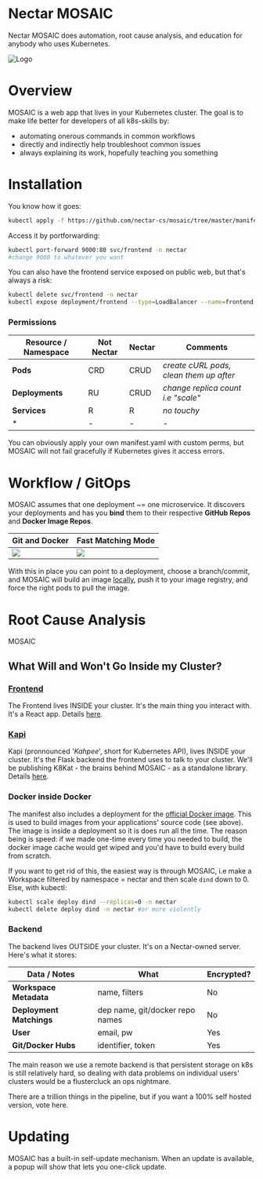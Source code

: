 # Nectar MOSAIC
Nectar MOSAIC does automation, root cause analysis, and education for anybody who uses Kubernetes. 

![Logo][mosaic-banner]


# Overview

MOSAIC is a web app that lives in your Kubernetes cluster. The goal is to make life better for developers of all k8s-skills by:
- automating onerous commands in common workflows
- directly and indirectly help troubleshoot common issues 
- always explaining its work, hopefully teaching you something

# Installation

You know how it goes:
```bash
kubectl apply -f https://github.com/nectar-cs/mosaic/tree/master/manifest.yaml
```

Access it by portforwarding: 

```bash
kubectl port-forward 9000:80 svc/frontend -n nectar
#change 9000 to whatever you want
```

You can also have the frontend service exposed on public web, but that's always a risk:

```bash
kubectl delete svc/frontend -n nectar
kubectl expose deployment/frontend --type=LoadBalancer --name=frontend -n nectar
```


### Permissions


| Resource / Namespace  | Not Nectar  | Nectar | Comments
| --- | --- | --- | --- |
| **Pods** | CRD | CRUD | *create cURL pods, clean them up after* |
| **Deployments** | RU | CRUD | *change replica count i.e "scale"*
| **Services** | R | R | *no touchy* |
| * | - | - | - |

You can obviously apply your own manifest.yaml with custom perms, but MOSAIC will not fail gracefully if Kubernetes gives it access errors.

# Workflow / GitOps

MOSAIC assumes that one deployment ~= one microservice. It discovers your deployments and has you **bind** them to their respective **GitHub Repos** and **Docker Image Repos**. 

|  Git and Docker  |  Fast Matching Mode  |
| --- | --- |
| ![](https://storage.googleapis.com/nectar-mosaic-public/images/pub-site/workflow1.png) | ![](https://storage.googleapis.com/nectar-mosaic-public/images/pub-site/workflow-2.png) |

With this in place you can point to a deployment, choose a branch/commit, and MOSAIC will build an image [locally](https://github.com/nectar-cs/mosaic#docker-inside-docker), push it to your image registry, and force the right pods to pull the image.

# Root Cause Analysis

MOSAIC 

## What Will and Won't Go Inside my Cluster?

### [Frontend](https://github.com/nectar-cs/frontend)

The Frontend lives INSIDE your cluster. It's the main thing you interact with. It's a React app. Details [here](https://github.com/nectar-cs/frontend).

### [Kapi](https://github.com/nectar-cs/kapi)

Kapi (pronnounced '*Kahpee*', short for Kubernetes API), lives INSIDE your cluster.  It's the Flask backend the frontend uses to talk to your cluster. We'll be publishing K8Kat - the brains behind MOSAIC - as a standalone library. Details [here](https://github.com/nectar-cs/kapi).

### Docker inside Docker

The manifest also includes a deployment for the [official Docker image](https://hub.docker.com/_/docker). This is used to build images from your applications' source code (see above). The image is inside a deployment so it is does run all the time. The reason being is speed: if we made one-time every time you needed to build, the docker image cache would get wiped and you'd have to build every build from scratch. 

If you want to get rid of this, the easiest way is through MOSAIC, i.e make a Workspace filtered by namespace = nectar and then scale `dind` down to 0. Else, with kubectl:

```bash
kubectl scale deploy dind --replicas=0 -n nectar
kubectl delete deploy dind -n nectar #or more violently
```

### Backend

The backend lives OUTSIDE your cluster. It's on a Nectar-owned server. Here's what it stores:

|   Data / Notes  |   What   |   Encrypted?    |
|   ---   |   ---   |   ---   | 
|   **Workspace Metadata**   |   name, filters  |   No   |
|   **Deployment Matchings**   |   dep name, git/docker repo names   |   No   |
|   **User**  |   email, pw   |   Yes   | 
|   **Git/Docker Hubs**   |   identifier, token   |   Yes   |

The main reason we use a remote backend is that persistent storage on k8s is still relatively hard, so dealing with data  problems on individual users' clusters would be a flustercluck an ops nightmare.

There are a trillion things in the pipeline, but if you want a 100% self hosted version, vote here.

# Updating

MOSAIC has a built-in self-update mechanism. When an update is available, a popup will show that lets you one-click update.

[nectar-logo]: https://storage.googleapis.com/nectar-mosaic-public/images/nectar-tomato.png "Nectar"
[mosaic-banner]: https://storage.googleapis.com/nectar-mosaic-public/images/into-the-k8set.png "Mosaic"
